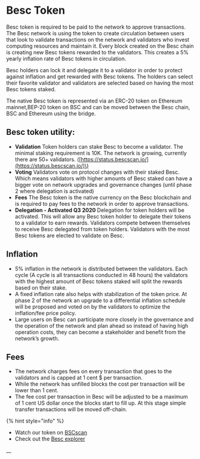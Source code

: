 # Besc Token

Besc token is required to be paid to the network to approve transactions. The Besc network is using the token to create circulation between users that look to validate transactions on the network and validators who invest computing resources and maintain it. Every block created on the Besc chain is creating new Besc tokens rewarded to the validators. This creates a 5% yearly inflation rate of Besc tokens in circulation.

Besc holders can lock it and delegate it to a validator in order to protect against inflation and get rewarded with Besc tokens. The holders can select their favorite validator and validators are selected based on having the most Besc tokens staked.

The native Besc token is represented via an ERC-20 token on Ethereum mainnet,BEP-20 token on BSC and can be moved between the Besc chain, BSC and Ethereum using the bridge.

## Besc token utility:

* **Validation** Token holders can stake Besc to become a validator. The minimal staking requirement is 10K. The network is growing, currently there are 50+ validators. \([https://status.bescscan.io/](https://status.bescscan.io/)\)
* **Voting** Validators vote on protocol changes with their staked Besc. Which means validators with higher amounts of Besc staked can have a bigger vote on network upgrades and governance changes \(until phase 2 where delegation is activated\)
* **Fees** The Besc token is the native currency on the Besc blockchain and is required to pay fees to the network in order to approve transactions.
* **Delegation - Activated Q3 2020** Delegation for token holders will be activated. This will allow any Besc token holder to delegate their tokens to a validator to earn rewards. Validators compete between themselves to receive Besc delegated from token holders. Validators with the most Besc tokens are elected to validate on Besc.

## **Inflation**

* 5% inflation in the network is distributed between the validators. Each cycle \(A cycle is all transactions conducted in 48 hours\) the validators with the highest amount of Besc tokens staked will split the rewards based on their stake.
* A fixed inflation rate also helps with stabilization of the token price. At phase 2 of the network an upgrade to a differential inflation schedule will be proposed and voted on by the validators to optimize the inflation/fee price policy. 
* Large users on Besc can participate more closely in the governance and the operation of the network and plan ahead so instead of having high operation costs, they can become a stakeholder and benefit from the network’s growth. 

## **Fees**

* The network charges fees on every transaction that goes to the validators and is capped at 1 cent $ per transaction.
* While the network has unfilled blocks the cost per transaction will be lower than 1 cent. 
* The fee cost per transaction in Besc will be adjusted to be a maximum of 1 cent US dollar once the blocks start to fill up. At this stage simple transfer transactions will be moved off-chain.

{% hint style="info" %}
* Watch our token on [BSCscan](https://bscscan.com/token/0x5e3344216adb2c19caa7f3fe90078e7c4ac71bb6)
* Check out the [Besc explorer](https://bescscan.io/)

\_\_

